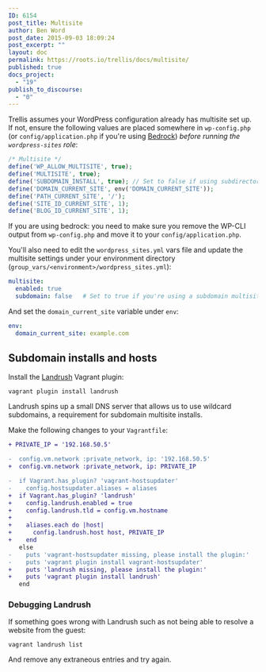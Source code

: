 ```yaml
---
ID: 6154
post_title: Multisite
author: Ben Word
post_date: 2015-09-03 18:09:24
post_excerpt: ""
layout: doc
permalink: https://roots.io/trellis/docs/multisite/
published: true
docs_project:
  - "19"
publish_to_discourse:
  - "0"
---
```

Trellis assumes your WordPress configuration already has multisite set up. If not, ensure the following values are placed somewhere in `wp-config.php` (or `config/application.php` if you're using [Bedrock](https://roots.io/bedrock/)) *before running the `wordpress-sites` role*:

```php
/* Multisite */
define('WP_ALLOW_MULTISITE', true);
define('MULTISITE', true);
define('SUBDOMAIN_INSTALL', true); // Set to false if using subdirectories
define('DOMAIN_CURRENT_SITE', env('DOMAIN_CURRENT_SITE'));
define('PATH_CURRENT_SITE', '/');
define('SITE_ID_CURRENT_SITE', 1);
define('BLOG_ID_CURRENT_SITE', 1);
```

If you are using bedrock: you need to make sure you remove the WP-CLI output from `wp-config.php` and move it to your `config/application.php`.

You'll also need to edit the `wordpress_sites.yml` vars file and update the multisite settings under your environment directory (`group_vars/<environment>/wordpress_sites.yml`):

```yaml
multisite:
  enabled: true
  subdomain: false   # Set to true if you're using a subdomain multisite install
```

And set the `domain_current_site` variable under `env`:

```yaml
env:
  domain_current_site: example.com
```

## Subdomain installs and hosts

Install the [Landrush](https://github.com/phinze/landrush) Vagrant plugin:

```
vagrant plugin install landrush
```

Landrush spins up a small DNS server that allows us to use wildcard subdomains, a requirement for subdomain multisite installs.

Make the following changes to your `Vagrantfile`:

```diff
+ PRIVATE_IP = '192.168.50.5'
```

```diff
-  config.vm.network :private_network, ip: '192.168.50.5'
+  config.vm.network :private_network, ip: PRIVATE_IP
```

```diff
-  if Vagrant.has_plugin? 'vagrant-hostsupdater'
-    config.hostsupdater.aliases = aliases
+  if Vagrant.has_plugin? 'landrush'
+    config.landrush.enabled = true
+    config.landrush.tld = config.vm.hostname
+
+    aliases.each do |host|
+      config.landrush.host host, PRIVATE_IP
+    end
   else
-    puts 'vagrant-hostsupdater missing, please install the plugin:'
-    puts 'vagrant plugin install vagrant-hostsupdater'
+    puts 'landrush missing, please install the plugin:'
+    puts 'vagrant plugin install landrush'
   end
```

### Debugging Landrush

If something goes wrong with Landrush such as not being able to resolve a
website from the guest:

```
vagrant landrush list
```

And remove any extraneous entries and try again.
